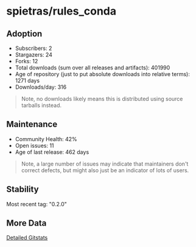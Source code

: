 # spietras/rules_conda

## Adoption

- Subscribers: 2
- Stargazers: 24
- Forks: 12
- Total downloads (sum over all releases and artifacts): 401990
- Age of repository (just to put absolute downloads into relative terms): 1271 days
- Downloads/day: 316

> Note, no downloads likely means this is distributed using source tarballs instead.

## Maintenance

- Community Health: 42%
- Open issues: 11
- Age of last release: 462 days

> Note, a large number of issues may indicate that maintainers don't correct defects, but might also
> just be an indicator of lots of users.

## Stability

Most recent tag: "0.2.0"

## More Data

[Detailed Gitstats](/bazel-catalog/gitstats/spietras/rules_conda)

